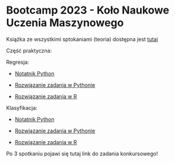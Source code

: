 # Bootcamp 2023 - Koło Naukowe Uczenia Maszynowego

Książka ze wszystkimi sptokaniami (teoria) dostępna jest [tutaj](https://knum-atlas.github.io/bootcamp/)

Część praktyczna:

Regresja:

-   [Notatnik Python]()

-   [Rozwiązanie zadania w Pythonie]()

-   [Rozwiązanie zadania w R]()

Klasyfikacja:

-   [Notatnik Python]()

-   [Rozwiązanie zadania w Pythonie]()

-   [Rozwiązanie zadania w R]()

Po 3 spotkaniu pojawi się tutaj link do zadania konkursowego!